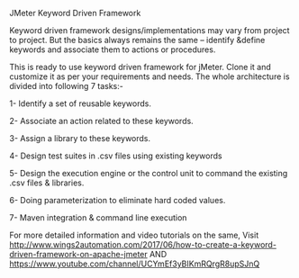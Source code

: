 JMeter Keyword Driven Framework 

Keyword driven framework designs/implementations may vary from project to project. But the basics always remains the same – identify &define keywords and associate them to actions or procedures.

This is ready to use keyword driven framework for jMeter. Clone it and customize it as per your requirements and needs. The whole architecture is divided into following 7 tasks:-

1- Identify a set of reusable keywords. 

2- Associate an action related to these keywords.

3- Assign a library to these keywords.

4- Design test suites in .csv files using existing keywords

5- Design the execution engine or the control unit to command the existing .csv files & libraries.

6- Doing parameterization to eliminate hard coded values.

7- Maven integration & command line execution

For more detailed information and video tutorials on the same, Visit http://www.wings2automation.com/2017/06/how-to-create-a-keyword-driven-framework-on-apache-jmeter AND https://www.youtube.com/channel/UCYmEf3yBIKmRQrgR8upSJnQ 

